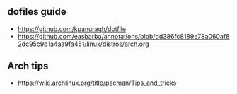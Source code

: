 #

## dofiles guide

- https://github.com/kpanuragh/dotfile
- https://github.com/easbarba/annotations/blob/dd386fc8189e78a060af82dc95c9d1a4aa9fa451/linux/distros/arch.org

## Arch tips
- https://wiki.archlinux.org/title/pacman/Tips_and_tricks
